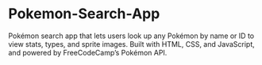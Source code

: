 # Pokemon-Search-App
Pokémon search app that lets users look up any Pokémon by name or ID to view stats, types, and sprite images. Built with HTML, CSS, and JavaScript, and powered by FreeCodeCamp’s Pokémon API.
